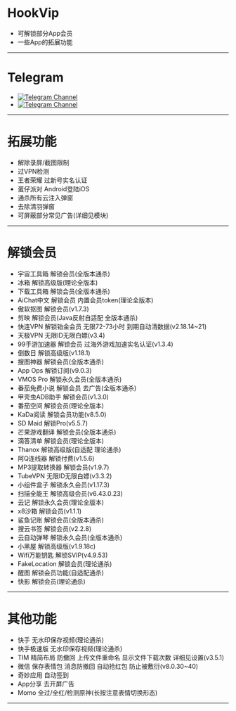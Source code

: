 # HookVip
+ 可解锁部分App会员  
+ 一些App的拓展功能  
---

# Telegram
+ <a href="https://t.me/HookVip555"><img alt="Telegram Channel" src="https://img.shields.io/badge/Telegram-频道-blue.svg?logo=telegram"></a>  
+ <a href="https://t.me/HookVip233"><img alt="Telegram Channel" src="https://img.shields.io/badge/Telegram-群组-blue.svg?logo=telegram"></a>  
---

# 拓展功能
+ 解除录屏/截图限制  
+ 过VPN检测  
+ 王者荣耀 过新号实名认证  
+ 蛋仔派对 Android登陆iOS  
+ 通杀所有云注入弹窗  
+ 去除清羽弹窗  
+ 可屏蔽部分常见广告(详细见模块)
---

# 解锁会员
+ 宇宙工具箱 解锁会员(全版本通杀) 
+ 冰箱 解锁高级版(理论全版本) 
+ 下载工具箱 解锁会员(全版本通杀)
+ AiChat中文 解锁会员 内置会员token(理论全版本)
+ 傲软抠图 解锁会员(v1.7.3)
+ 剪映 解锁会员(Java反射自适配 全版本通杀)
+ 快连VPN 解锁铂金会员 无限72-73小时 到期自动清数据(v2.18.14~21)
+ 天极VPN 无限ID无限白嫖(v3.4)
+ 99手游加速器 解锁会员 过海外游戏加速实名认证(v1.3.4)
+ 倒数日 解锁高级版(v1.18.1)
+ 搜图神器 解锁会员(全版本通杀)
+ App Ops 解锁订阅(v9.0.3)
+ VMOS Pro 解锁永久会员(全版本通杀)
+ 番茄免费小说 解锁会员 去广告(全版本通杀)
+ 甲壳虫ADB助手 解锁会员(v1.3.0)
+ 番茄空间 解锁会员(理论全版本)
+ KaDa阅读 解锁会员功能(v8.5.0)
+ SD Maid 解锁Pro(v5.5.7)
+ 芒果游戏翻译 解锁会员(全版本通杀)
+ 滴答清单 解锁会员(理论全版本)
+ Thanox 解锁高级版(自适配 理论通杀)
+ 阿Q连线器 解锁付费(v1.5.6)
+ MP3提取转换器 解锁会员(v1.9.7)
+ TubeVPN 无限ID无限白嫖(v3.3.2)
+ 小组件盒子 解锁永久会员(v1.17.3)
+ 扫描全能王 解锁高级会员(v6.43.0.23)
+ 云记 解锁永久会员(理论全版本)
+ x8沙箱 解锁会员(v1.1.1)
+ 鲨鱼记账 解锁会员(全版本通杀)
+ 搜云书签 解锁会员(v2.2.8)
+ 云自动弹琴 解锁永久会员(全版本通杀)
+ 小黑屋 解锁高级版(v1.9.18c)
+ Wifi万能钥匙 解锁SVIP(v4.9.53)
+ FakeLocation 解锁会员(理论通杀)
+ 醒图 解锁会员功能(自适配通杀)
+ 快影 解锁会员(理论通杀)

---
# 其他功能
+ 快手 无水印保存视频(理论通杀)
+ 快手极速版 无水印保存视频(理论通杀)
+ TIM 精简布局 防撤回 上传文件重命名 显示文件下载次数 详细见设置(v3.5.1)
+ 微信 保存表情包 消息防撤回 自动抢红包 防止被敷衍(v8.0.30~40)
+ 奇妙应用 自动签到
+ App分享 去开屏广告
+ Momo 全过/全红/检测原神(长按注意表情切换形态)
---
